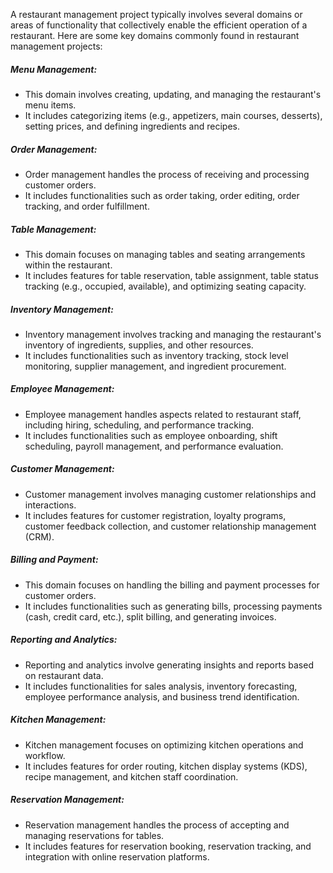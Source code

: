 A restaurant management project typically involves several domains or areas of functionality that collectively enable the efficient operation of a restaurant. Here are some key domains commonly found in restaurant management projects:

##### Menu Management:
- This domain involves creating, updating, and managing the restaurant's menu items.
- It includes categorizing items (e.g., appetizers, main courses, desserts), setting prices, and defining ingredients and recipes.


##### Order Management:
- Order management handles the process of receiving and processing customer orders.
- It includes functionalities such as order taking, order editing, order tracking, and order fulfillment.

##### Table Management:
- This domain focuses on managing tables and seating arrangements within the restaurant.
- It includes features for table reservation, table assignment, table status tracking (e.g., occupied, available), and optimizing seating capacity.

##### Inventory Management:
- Inventory management involves tracking and managing the restaurant's inventory of ingredients, supplies, and other resources.
- It includes functionalities such as inventory tracking, stock level monitoring, supplier management, and ingredient procurement.


##### Employee Management:
- Employee management handles aspects related to restaurant staff, including hiring, scheduling, and performance tracking.
- It includes functionalities such as employee onboarding, shift scheduling, payroll management, and performance evaluation.

##### Customer Management:
- Customer management involves managing customer relationships and interactions.
- It includes features for customer registration, loyalty programs, customer feedback collection, and customer relationship management (CRM).

##### Billing and Payment:
- This domain focuses on handling the billing and payment processes for customer orders.
- It includes functionalities such as generating bills, processing payments (cash, credit card, etc.), split billing, and generating invoices.

##### Reporting and Analytics:
- Reporting and analytics involve generating insights and reports based on restaurant data.
- It includes functionalities for sales analysis, inventory forecasting, employee performance analysis, and business trend identification.

##### Kitchen Management:
- Kitchen management focuses on optimizing kitchen operations and workflow.
- It includes features for order routing, kitchen display systems (KDS), recipe management, and kitchen staff coordination.

##### Reservation Management:
- Reservation management handles the process of accepting and managing reservations for tables.
- It includes features for reservation booking, reservation tracking, and integration with online reservation platforms.
